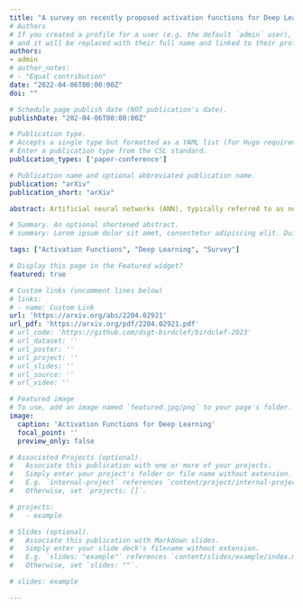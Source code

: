 ```yaml
---
title: "A survey on recently proposed activation functions for Deep Learning"
# Authors
# If you created a profile for a user (e.g. the default `admin` user), write the username (folder name) here
# and it will be replaced with their full name and linked to their profile.
authors:
- admin
# author_notes:
# - "Equal contribution"
date: "2022-04-06T00:00:00Z"
doi: ""

# Schedule page publish date (NOT publication's date).
publishDate: "202-04-06T00:00:00Z"

# Publication type.
# Accepts a single type but formatted as a YAML list (for Hugo requirements).
# Enter a publication type from the CSL standard.
publication_types: ['paper-conference']

# Publication name and optional abbreviated publication name.
publication: "arXiv"
publication_short: "arXiv"

abstract: Artificial neural networks (ANN), typically referred to as neural networks, are a class of Machine Learning algorithms and have achieved widespread success, having been inspired by the biological structure of the human brain. Neural networks are inherently powerful due to their ability to learn complex function approximations from data. This generalization ability has been able to impact multidisciplinary areas involving image recognition, speech recognition, natural language processing, and others. Activation functions are a crucial sub-component of neural networks. They define the output of a node in the network given a set of inputs. This survey discusses the main concepts of activation functions in neural networks, including; a brief introduction to deep neural networks, a summary of what are activation functions and how they are used in neural networks, their most common properties, the different types of activation functions, some of the challenges, limitations, and alternative solutions faced by activation functions, concluding with the final remarks.

# Summary. An optional shortened abstract.
# summary: Lorem ipsum dolor sit amet, consectetur adipiscing elit. Duis posuere tellus ac convallis placerat. Proin tincidunt magna sed ex sollicitudin condimentum.

tags: ["Activation Functions", "Deep Learning", "Survey"]

# Display this page in the Featured widget?
featured: true

# Custom links (uncomment lines below)
# links:
# - name: Custom Link
url: 'https://arxiv.org/abs/2204.02921'
url_pdf: 'https://arxiv.org/pdf/2204.02921.pdf'
# url_code: 'https://github.com/dsgt-birdclef/birdclef-2023'
# url_dataset: ''
# url_poster: ''
# url_project: ''
# url_slides: ''
# url_source: ''
# url_video: ''

# Featured image
# To use, add an image named `featured.jpg/png` to your page's folder.
image:
  caption: 'Activation Functions for Deep Learning'
  focal_point: ''
  preview_only: false

# Associated Projects (optional).
#   Associate this publication with one or more of your projects.
#   Simply enter your project's folder or file name without extension.
#   E.g. `internal-project` references `content/project/internal-project/index.md`.
#   Otherwise, set `projects: []`.

# projects:
#   - example

# Slides (optional).
#   Associate this publication with Markdown slides.
#   Simply enter your slide deck's filename without extension.
#   E.g. `slides: "example"` references `content/slides/example/index.md`.
#   Otherwise, set `slides: ""`.

# slides: example

---
```

<!-- 
{{% callout note %}}
Click the _Cite_ button above to demo the feature to enable visitors to import publication metadata into their reference management software.
{{% /callout %}}

{{% callout note %}}
Create your slides in Markdown - click the _Slides_ button to check out the example.
{{% /callout %}}

Add the publication's **full text** or **supplementary notes** here. You can use rich formatting such as including [code, math, and images](https://docs.hugoblox.com/content/writing-markdown-latex/). -->
